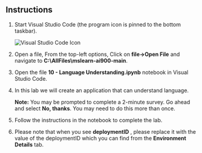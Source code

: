 ## Instructions

1.  Start Visual Studio Code (the program icon is pinned to the bottom taskbar).

     ![Visual Studio Code Icon](./images/vscode.jpg)

2.  Open a file, From the top-left options, Click on **file->Open File** and navigate to **C:\AllFiles\mslearn-ai900-main**.
 
3.  Open the file **10 - Language Understanding.ipynb** notebook in Visual Studio Code.

4.  In this lab we will create an application that can understand language.

    **Note:** You may be prompted to complete a 2-minute survey. Go ahead and select **No, thanks**. You may need to do this more than once.

5.  Follow the instructions in the notebook to complete the lab.

6.  Please note that when you see **deploymentID** , please replace it with the value of the deploymentID which you can find from the **Environment Details** tab.
